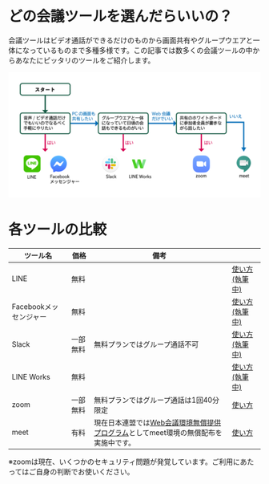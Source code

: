 # どの会議ツールを選んだらいいの？
会議ツールはビデオ通話ができるだけのものから画面共有やグループウエアと一体になっているものまで多種多様です。この記事では数多くの会議ツールの中からあなたにピッタリのツールをご紹介します。

![フローチャート](images/WhatShouldIChoose.png)


# 各ツールの比較
|ツール名|価格|備考||
|---|---|---|---
|LINE|無料||[使い方(執筆中)]()
|Facebookメッセンジャー|無料||[使い方(執筆中)]()
|Slack|一部無料|無料プランではグループ通話不可|[使い方(執筆中)]()
|LINE Works|無料||[使い方(執筆中)]()
|zoom|一部無料|無料プランではグループ通話は1回40分限定|[使い方](zoom/ZoomMeeting.md)
|meet|有料|現在日本連盟では[Web会議環境無償提供プログラム](https://www.scout.or.jp/member/distribute_g_suite_account)としてmeet環境の無償配布を実施中です。|[使い方](https://sites.google.com/scout.jp/meet)

※zoomは現在、いくつかのセキュリティ問題が発覚しています。ご利用にあたってはご自身の判断でお使いください。
